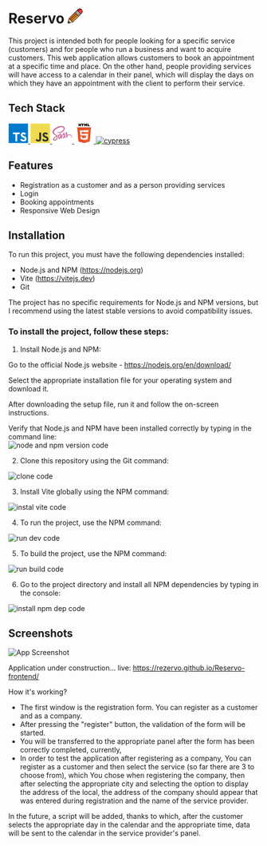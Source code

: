 # Reservo <img src="./src/img/pencil.png" alt="pencil icon" width="30px">



This project is intended both for people looking for a specific service (customers) and for people who run a business and want to acquire customers. This web application allows customers to book an appointment at a specific time and place. On the other hand, people providing services will have access to a calendar in their panel, which will display the days on which they have an appointment with the client to perform their service.
## Tech Stack

 <a href="https://www.typescriptlang.org/" target="_blank" rel="noreferrer"> <img src="https://raw.githubusercontent.com/devicons/devicon/master/icons/typescript/typescript-original.svg" alt="typescript" width="40" height="40"/> </a>
 <a href="https://developer.mozilla.org/en-US/docs/Web/JavaScript" target="_blank" rel="noreferrer" > <img src="https://raw.githubusercontent.com/devicons/devicon/master/icons/javascript/javascript-original.svg" alt="javascript" width="40" height="40"/> </a>
 <a href="https://sass-lang.com" target="_blank" rel="noreferrer"> <img src="https://raw.githubusercontent.com/devicons/devicon/master/icons/sass/sass-original.svg" alt="sass" width="40" height="40"/> </a>
 <a href="https://www.w3.org/html/" target="_blank" rel="noreferrer"> <img src="https://raw.githubusercontent.com/devicons/devicon/master/icons/html5/html5-original-wordmark.svg" alt="html5" width="40" height="40"/> </a>
 <a href="https://www.cypress.io" target="_blank" rel="noreferrer"> <img src="https://media.slid.es/avatars/1098231/Cypress_Logomark_Color_Dark_BG.jpg" alt="cypress" width="40" height="40"/> </a>




## Features

- Registration as a customer and as a person providing services
- Login
- Booking appointments
- Responsive Web Design



## Installation

To run this project, you must have the following dependencies installed:
- Node.js and NPM (https://nodejs.org)
- Vite (https://vitejs.dev)
- Git

The project has no specific requirements for Node.js and NPM versions, but I recommend using the latest stable versions to avoid compatibility issues.
### To install the project, follow these steps:
1. Install Node.js and NPM:

Go to the official Node.js website - https://nodejs.org/en/download/

Select the appropriate installation file for your operating system and download it.

After downloading the setup file, run it and follow the on-screen instructions.

Verify that Node.js and NPM have been installed correctly by typing in the command line: <br>
 <img src="https://github.com/MyReservo/Reservo-frontend/blob/master/assets/img/npm-version.png" alt="node and npm version code" width="550" height="200"/> 

2. Clone this repository using the Git command: 
<img src="https://raw.githubusercontent.com/MyReservo/Reservo-frontend/master/assets/img/clone.png" alt="clone code" width="600" height="200" />

3. Install Vite globally using the NPM command:
<img src="https://github.com/MyReservo/Reservo-frontend/blob/master/assets/img/vite.png" alt="instal vite code" width="350" height="180" />

4. To run the project, use the NPM command:
<img src="https://github.com/MyReservo/Reservo-frontend/blob/master/assets/img/runDev.png" alt="run dev code" width="350" height="180" />

5. To build the project, use the NPM command:
<img src="https://github.com/MyReservo/Reservo-frontend/blob/master/assets/img/build.png" alt="run build code" width="650" height="200" />

6. Go to the project directory and install all NPM dependencies by typing in the console:
<img src="https://github.com/MyReservo/Reservo-frontend/blob/master/assets/img/npmInstall.png" alt="install npm dep code" width="300" height="150" />

## Screenshots

![App Screenshot](https://via.placeholder.com/468x300?text=App+Screenshot+Here)




Application under construction...
live: https://rezervo.github.io/Reservo-frontend/

 How it's working?
 
 - The first window is the registration form.  You can register as a customer and as a company.
 - After pressing the "register" button, the validation of the form will be started.
 - You will be transferred to the appropriate panel after the form has been correctly completed, currently, 
 - In order to test the application after registering as a company, You can register as a customer and then select the service (so far there are 3 to choose from), which You chose when registering the company, then after selecting the appropriate city and selecting the option to display the address of the local, the address of the company should appear that was entered during registration and the name of the service provider.
 
 In the future, a script will be added, thanks to which, after the customer selects the appropriate day in the calendar and the appropriate time, data will be sent to the calendar in the service provider's panel.
